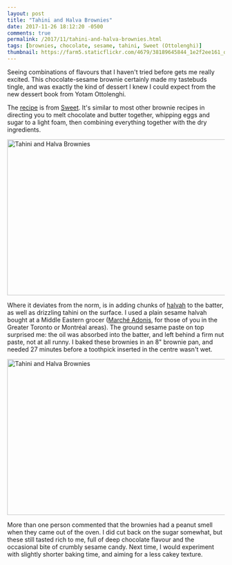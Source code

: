 ```yaml
---
layout: post
title: "Tahini and Halva Brownies"
date: 2017-11-26 18:12:20 -0500
comments: true
permalink: /2017/11/tahini-and-halva-brownies.html
tags: [brownies, chocolate, sesame, tahini, Sweet (Ottolenghi)]
thumbnail: https://farm5.staticflickr.com/4679/38189645844_1e2f2ee161_q.jpg
---
```


Seeing combinations of flavours that I haven't tried before gets me really excited.
This chocolate-sesame brownie certainly made my tastebuds tingle, and was exactly
the kind of dessert I knew I could expect from the new dessert book from Yotam Ottolenghi.

The [recipe](https://www.splendidtable.org/recipes/tahini-and-halva-brownies) is from 
[Sweet](/tag/sweet-%28ottolenghi%29/). It's similar to most other brownie recipes
in directing you to melt chocolate and butter together, whipping eggs and sugar
to a light foam, then combining everything together with the dry ingredients.

<a data-flickr-embed="true"  href="https://www.flickr.com/photos/gnuf/38189645844/in/photostream/" title="Tahini and Halva Brownies"><img src="https://farm5.staticflickr.com/4679/38189645844_1e2f2ee161_z.jpg" width="640" height="360" alt="Tahini and Halva Brownies"></a><script async src="//embedr.flickr.com/assets/client-code.js" charset="utf-8"></script>

Where it deviates from the norm, is in adding chunks of [halvah](https://en.wikipedia.org/wiki/Halva) to the batter,
as well as drizzling tahini on the surface. I used a plain sesame halvah bought at a Middle Eastern
grocer ([Marché Adonis](http://groupeadonis.ca/en/ontario/), for those of you in the Greater Toronto
or Montréal areas). The ground sesame paste on top surprised me: the oil was absorbed into the batter, 
and left behind a firm nut paste, not at all runny. I baked these brownies in an 8" brownie pan, and 
needed 27 minutes before a toothpick inserted in the centre wasn't wet.

<a data-flickr-embed="true"  href="https://www.flickr.com/photos/gnuf/38189645664/in/photostream/" title="Tahini and Halva Brownies"><img src="https://farm5.staticflickr.com/4519/38189645664_51ef18a7f6_z.jpg" width="640" height="360" alt="Tahini and Halva Brownies"></a><script async src="//embedr.flickr.com/assets/client-code.js" charset="utf-8"></script>

More than one person commented that the brownies had a peanut smell when they came out of the oven.
I did cut back on the sugar somewhat, but these still tasted rich to me, full of deep chocolate flavour
and the occasional bite of crumbly sesame candy. Next time, I would experiment with slightly shorter baking time,
and aiming for a less cakey texture.
